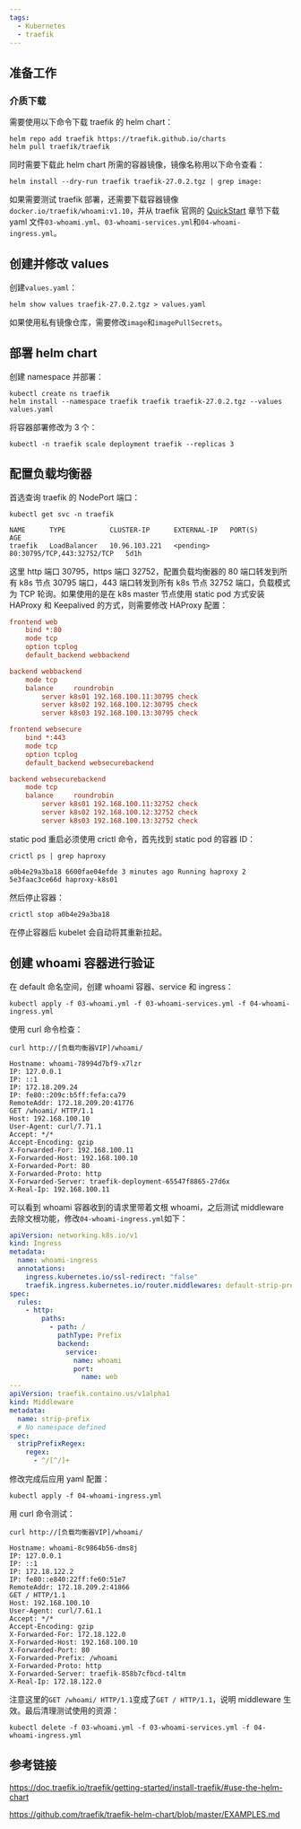 ```yaml
---
tags:
  - Kubernetes
  - traefik
---
```


## 准备工作

### 介质下载

需要使用以下命令下载 traefik 的 helm chart：

```
helm repo add traefik https://traefik.github.io/charts
helm pull traefik/traefik
```

同时需要下载此 helm chart 所需的容器镜像，镜像名称用以下命令查看：

```
helm install --dry-run traefik traefik-27.0.2.tgz | grep image:
```

如果需要测试 traefik 部署，还需要下载容器镜像`docker.io/traefik/whoami:v1.10`，并从 traefik 官网的 [QuickStart](https://doc.traefik.io/traefik/getting-started/quick-start-with-kubernetes/) 章节下载 yaml 文件`03-whoami.yml`、`03-whoami-services.yml`和`04-whoami-ingress.yml`。

## 创建并修改 values

创建`values.yaml`：

```
helm show values traefik-27.0.2.tgz > values.yaml
```

如果使用私有镜像仓库，需要修改`image`和`imagePullSecrets`。

## 部署 helm chart

创建 namespace 并部署：

```
kubectl create ns traefik
helm install --namespace traefik traefik traefik-27.0.2.tgz --values values.yaml
```

将容器部署修改为 3 个：

```
kubectl -n traefik scale deployment traefik --replicas 3
```

## 配置负载均衡器

首选查询 traefik 的 NodePort 端口：

```
kubectl get svc -n traefik
```

```
NAME      TYPE           CLUSTER-IP      EXTERNAL-IP   PORT(S)                      AGE
traefik   LoadBalancer   10.96.103.221   <pending>     80:30795/TCP,443:32752/TCP   5d1h
```

这里 http 端口 30795，https 端口 32752，配置负载均衡器的 80 端口转发到所有 k8s 节点 30795 端口，443 端口转发到所有 k8s 节点 32752 端口，负载模式为 TCP 轮询。如果使用的是在 k8s master 节点使用 static pod 方式安装 HAProxy 和 Keepalived 的方式，则需要修改 HAProxy 配置：

```cfg
frontend web
    bind *:80
    mode tcp
    option tcplog
    default_backend webbackend

backend webbackend
    mode tcp
    balance     roundrobin
        server k8s01 192.168.100.11:30795 check
        server k8s02 192.168.100.12:30795 check
        server k8s03 192.168.100.13:30795 check

frontend websecure
    bind *:443
    mode tcp
    option tcplog
    default_backend websecurebackend

backend websecurebackend
    mode tcp
    balance     roundrobin
        server k8s01 192.168.100.11:32752 check
        server k8s02 192.168.100.12:32752 check
        server k8s03 192.168.100.13:32752 check
```

static pod 重启必须使用 crictl 命令，首先找到 static pod 的容器 ID：

```
crictl ps | grep haproxy
```

```
a0b4e29a3ba18 6600fae04efde 3 minutes ago Running haproxy 2 5e3faac3ce66d haproxy-k8s01
```

然后停止容器：

```
crictl stop a0b4e29a3ba18
```

在停止容器后 kubelet 会自动将其重新拉起。

## 创建 whoami 容器进行验证

在 default 命名空间，创建 whoami 容器、service 和 ingress：

```
kubectl apply -f 03-whoami.yml -f 03-whoami-services.yml -f 04-whoami-ingress.yml
```

使用 curl 命令检查：

```
curl http://[负载均衡器VIP]/whoami/
```

```
Hostname: whoami-78994d7bf9-x7lzr
IP: 127.0.0.1
IP: ::1
IP: 172.18.209.24
IP: fe80::209c:b5ff:fefa:ca79
RemoteAddr: 172.18.209.20:41776
GET /whoami/ HTTP/1.1
Host: 192.168.100.10
User-Agent: curl/7.71.1
Accept: */*
Accept-Encoding: gzip
X-Forwarded-For: 192.168.100.11
X-Forwarded-Host: 192.168.100.10
X-Forwarded-Port: 80
X-Forwarded-Proto: http
X-Forwarded-Server: traefik-deployment-65547f8865-27d6x
X-Real-Ip: 192.168.100.11
```

可以看到 whoami 容器收到的请求里带着文根 whoami，之后测试 middleware 去除文根功能，修改`04-whoami-ingress.yml`如下：

```yaml
apiVersion: networking.k8s.io/v1
kind: Ingress
metadata:
  name: whoami-ingress
  annotations:
    ingress.kubernetes.io/ssl-redirect: "false"
    traefik.ingress.kubernetes.io/router.middlewares: default-strip-prefix@kubernetescrd
spec:
  rules:
    - http:
        paths:
          - path: /
            pathType: Prefix
            backend:
              service:
                name: whoami
                port:
                  name: web
---
apiVersion: traefik.containo.us/v1alpha1
kind: Middleware
metadata:
  name: strip-prefix
  # No namespace defined
spec:
  stripPrefixRegex:
    regex:
      - ^/[^/]+
```

修改完成后应用 yaml 配置：

```
kubectl apply -f 04-whoami-ingress.yml
```

用 curl 命令测试：

```
curl http://[负载均衡器VIP]/whoami/
```

```
Hostname: whoami-8c9864b56-dms8j
IP: 127.0.0.1
IP: ::1
IP: 172.18.122.2
IP: fe80::e840:22ff:fe60:51e7
RemoteAddr: 172.18.209.2:41866
GET / HTTP/1.1
Host: 192.168.100.10
User-Agent: curl/7.61.1
Accept: */*
Accept-Encoding: gzip
X-Forwarded-For: 172.18.122.0
X-Forwarded-Host: 192.168.100.10
X-Forwarded-Port: 80
X-Forwarded-Prefix: /whoami
X-Forwarded-Proto: http
X-Forwarded-Server: traefik-858b7cfbcd-t4ltm
X-Real-Ip: 172.18.122.0
```

注意这里的`GET /whoami/ HTTP/1.1`变成了`GET / HTTP/1.1`，说明 middleware 生效。最后清理测试使用的资源：

```
kubectl delete -f 03-whoami.yml -f 03-whoami-services.yml -f 04-whoami-ingress.yml
```

## 参考链接

https://doc.traefik.io/traefik/getting-started/install-traefik/#use-the-helm-chart

https://github.com/traefik/traefik-helm-chart/blob/master/EXAMPLES.md
